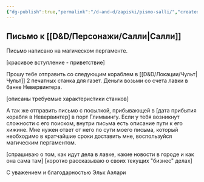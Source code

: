 ```yaml
---
{"dg-publish":true,"permalink":"/d-and-d/zapiski/pismo-salli/","created":"2024-04-15T22:14:03.757+03:00","updated":"2024-04-15T22:22:40.731+03:00"}
---
```


## Письмо к [[D&D/Персонажи/Салли\|Салли]]

Письмо написано на магическом пергаменте. 

[красивое вступление - приветствие]

Прошу тебе отправить со следующим кораблем в [[D&D/Локации/Чульт\|Чульт]] 2 печатных станка для газет. Деньги возьми со счета лавки в банке Невервинтера.

[описаны требуемые характеристики станков]

А так же отправить письмо с посылкой, прибывающей в [дата прибытия корабля в Невервинтер] в порт Глиммингу. Если у тебя возникнут сложности с его поиском, внутри письма есть описание пути к его хижине. Мне нужен ответ от него по сути моего письма, который необходимо в кратчайшие сроки доставить мне, воспользуйся магическим пергаментом. 

[спрашиваю о том, как идут дела в лавке, какие новости в городе и как она сама там]
[коротко рассказываю о своих текущих "бизнес" делах]

С уважением и благодарностью
Эльк Аэлари